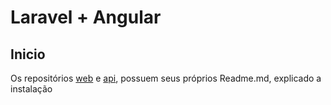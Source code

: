 # Laravel + Angular

## Inicio

Os repositórios [web](https://github.com/ailtonmartins/laravel-angular/tree/master/web//README.md) e [api](https://github.com/ailtonmartins/laravel-angular/tree/master/api/readme.md), possuem seus próprios Readme.md, explicado a instalação
